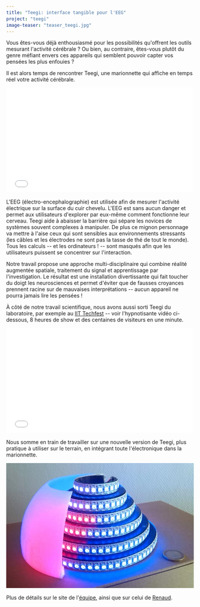 ```yaml
---
title: "Teegi: interface tangible pour l'EEG"
project: "teegi"
image-teaser: "teaser_teegi.jpg"
---
```


Vous êtes-vous déjà enthousiasmé pour les possibilités qu'offrent les outils mesurant l'activité cérébrale ? Ou bien, au contraire, êtes-vous plutôt du genre méfiant envers ces appareils qui semblent pouvoir capter vos pensées les plus enfouies ?

Il est alors temps de rencontrer Teegi, une marionnette qui affiche en temps réel votre activité cérébrale.

<iframe src="//player.vimeo.com/video/104486980" width="500" height="281" frameborder="0" webkitallowfullscreen mozallowfullscreen allowfullscreen ></iframe>

L'EEG (électro-encephalographie) est utilisée afin de mesurer l'activité électrique sur la surface du cuir chevelu. L'EEG est sans aucun danger et permet aux utilisateurs d'explorer par eux-même comment fonctionne leur cerveau. Teegi aide à abaisser la barrière qui sépare les novices de systèmes souvent complexes à manipuler. De plus ce mignon personnage va mettre à l'aise ceux qui sont sensibles aux environnements stressants (les câbles et les électrodes ne sont pas la tasse de thé de tout le monde). Tous les calculs -- et les ordinateurs ! -- sont masqués afin que les utilisateurs puissent se concentrer sur l'interaction.

Notre travail propose une approche multi-disciplinaire qui combine réalité augmentée spatiale, traitement du signal et apprentissage par l'investigation. Le résultat est une installation divertissante qui fait toucher du doigt les neurosciences et permet d'éviter que de fausses croyances prennent racine sur de mauvaises interprétations -- aucun appareil ne pourra jamais lire les pensées !

À côté de notre travail scientifique, nous avons aussi sorti Teegi du laboratoire, par exemple au [IIT Techfest](http://www.techfest.org/) -- voir l'hypnotisante vidéo ci-dessous, 8 heures de show et des centaines de visiteurs en une minute.

<iframe src="//player.vimeo.com/video/117606948" width="500" height="281" frameborder="0" webkitallowfullscreen mozallowfullscreen allowfullscreen ></iframe>

Nous somme en train de travailler sur une nouvelle version de Teegi, plus pratique à utiliser sur le terrain, en intégrant toute l'électronique dans la marionnette.

![Teegi disco, v1](/images/teegi/disco.jpg)

Plus de détails sur le site de l'[équipe](https://team.inria.fr/potioc/fr/scientific-subjects/teegi-tangible-eeg-interface/), ainsi que sur celui de [Renaud](http://renaudgervais.github.io/teegi-tangible-eeg-interface/).
